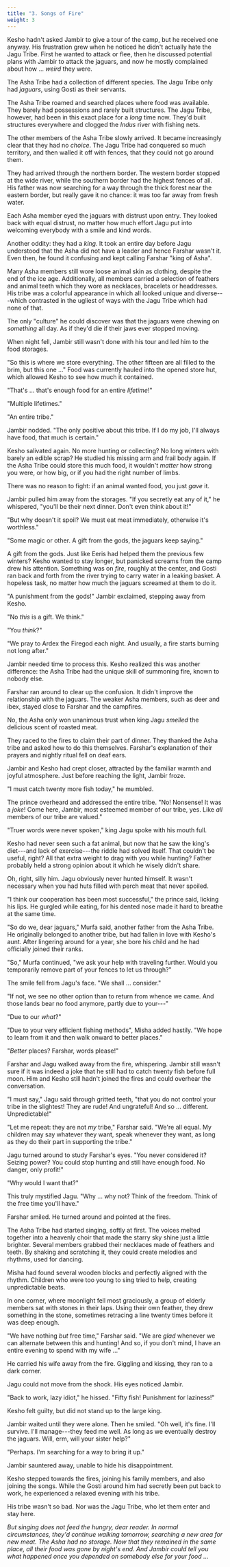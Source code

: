```yaml
---
title: "3. Songs of Fire"
weight: 3
---
```


Kesho hadn't asked Jambir to give a tour of the camp, but he received one anyway. His frustration grew when he noticed he didn't actually hate the Jagu Tribe. First he wanted to attack or flee, then he discussed potential plans with Jambir to attack the jaguars, and now he mostly complained about how ... _weird_ they were.

The Asha Tribe had a collection of different species. The Jagu Tribe only had _jaguars_, using Gosti as their servants.

The Asha Tribe roamed and searched places where food was available. They barely had possessions and rarely built structures. The Jagu Tribe, however, had been in this exact place for a _long_ time now. They'd built structures everywhere and clogged the _Indus_ river with fishing nets.

The other members of the Asha Tribe slowly arrived. It became increasingly clear that they had no _choice_. The Jagu Tribe had conquered so much territory, and then walled it off with fences, that they could not go around them.

They had arrived through the northern border. The western border stopped at the wide river, while the southern border had the highest fences of all. His father was now searching for a way through the thick forest near the eastern border, but really gave it no chance: it was too far away from fresh water.

Each Asha member eyed the jaguars with distrust upon entry. They looked back with equal distrust, no matter how much effort Jagu put into welcoming everybody with a smile and kind words.

Another oddity: they had a _king_. It took an entire day before Jagu understood that the Asha did not have a leader and hence Farshar wasn't it. Even then, he found it confusing and kept calling Farshar "king of Asha".

Many Asha members still wore loose animal skin as clothing, despite the end of the ice age. Additionally, all members carried a selection of feathers and animal teeth which they wore as necklaces, bracelets or headdresses. His tribe was a colorful appearance in which all looked unique and diverse---which contrasted in the ugliest of ways with the Jagu Tribe which had none of that.

The only "culture" he could discover was that the jaguars were chewing on _something_ all day. As if they'd die if their jaws ever stopped moving.

When night fell, Jambir still wasn't done with his tour and led him to the food storages.

"So this is where we store everything. The other fifteen are all filled to the brim, but this one ..." Food was currently hauled into the opened store hut, which allowed Kesho to see how much it contained.

"That's ... that's enough food for an entire _lifetime_!"

"Multiple lifetimes."

"An entire tribe."

Jambir nodded. "The only positive about this tribe. If I do my job, I'll always have food, that much is certain."

Kesho salivated again. No more hunting or collecting? No long winters with barely an edible scrap? He studied his missing arm and frail body again. If the Asha Tribe could store this much food, it wouldn't _matter_ how strong you were, or how big, or if you had the right number of limbs.

There was no reason to fight: if an animal wanted food, you just _gave_ it. 

Jambir pulled him away from the storages. "If you secretly eat any of it," he whispered, "you'll be their next dinner. Don't even think about it!"

"But why doesn't it spoil? We must eat meat immediately, otherwise it's worthless."

"Some magic or other. A gift from the gods, the jaguars keep saying."

A gift from the gods. Just like Eeris had helped them the previous few winters? Kesho wanted to stay longer, but panicked screams from the camp drew his attention. Something was on _fire_, roughly at the center, and Gosti ran back and forth from the river trying to carry water in a leaking basket. A hopeless task, no matter how much the jaguars screamed at them to do it.

"A punishment from the gods!" Jambir exclaimed, stepping away from Kesho.

"No _this_ is a gift. We think."

"You _think_?"

"We pray to Ardex the Firegod each night. And usually, a fire starts burning not long after."

Jambir needed time to process this. Kesho realized this was another difference: the Asha Tribe had the unique skill of summoning fire, known to nobody else.

Farshar ran around to clear up the confusion. It didn't improve the relationship with the jaguars. The weaker Asha members, such as deer and ibex, stayed close to Farshar and the campfires.

No, the Asha only won unanimous trust when king Jagu _smelled_ the delicious scent of roasted meat.

They raced to the fires to claim their part of dinner. They thanked the Asha tribe and asked how to do this themselves. Farshar's explanation of their prayers and nightly ritual fell on deaf ears.

Jambir and Kesho had crept closer, attracted by the familiar warmth and joyful atmosphere. Just before reaching the light, Jambir froze.

"I must catch twenty more fish today," he mumbled.

The prince overheard and addressed the entire tribe. "No! Nonsense! It was a _joke_! Come here, Jambir, most esteemed member of our tribe, yes. Like _all_ members of our tribe are valued."

"Truer words were never spoken," king Jagu spoke with his mouth full.

Kesho had never seen such a fat animal, but now that he saw the king's diet---and lack of exercise---the riddle had solved itself. That couldn't be useful, right? All that extra weight to drag with you while hunting? Father probably held a strong opinion about it which he wisely didn't share.

Oh, right, silly him. Jagu obviously never hunted himself. It wasn't necessary when you had huts filled with perch meat that never spoiled.

"I think our cooperation has been most successful," the prince said, licking his lips. He gurgled while eating, for his dented nose made it hard to breathe at the same time.

"So do we, dear jaguars," Murfa said, another father from the Asha Tribe. He originally belonged to another tribe, but had fallen in love with Kesho's aunt. After lingering around for a year, she bore his child and he had officially joined their ranks.

"So," Murfa continued, "we ask your help with traveling further. Would you temporarily remove part of your fences to let us through?"

The smile fell from Jagu's face. "We shall ... consider."

"If not, we see no other option than to return from whence we came. And those lands bear no food anymore, partly due to your---"

"Due to our _what_?"

"Due to your very efficient fishing methods", Misha added hastily. "We hope to learn from it and then walk onward to better places."

"_Better_ places? Farshar, words please!"

Farshar and Jagu walked away from the fire, whispering. Jambir still wasn't sure if it was indeed a joke that he still had to catch twenty fish before full moon. Him and Kesho still hadn't joined the fires and could overhear the conversation.

"I must say," Jagu said through gritted teeth, "that you do not control your tribe in the slightest! They are rude! And ungrateful! And so ... different. Unpredictable!"

"Let me repeat: they are not _my_ tribe," Farshar said. "We're all equal. My children may say whatever they want, speak whenever they want, as long as they do their part in supporting the tribe."

Jagu turned around to study Farshar's eyes. "You never considered it? Seizing power? You could stop hunting and still have enough food. No danger, only profit!"

"Why would I want that?"

This truly mystified Jagu. "Why ... why not? Think of the freedom. Think of the free time you'll have."

Farshar smiled. He turned around and pointed at the fires.

The Asha Tribe had started singing, softly at first. The voices melted together into a heavenly choir that made the starry sky shine just a little brighter. Several members grabbed their necklaces made of feathers and teeth. By shaking and scratching it, they could create melodies and rhythms, used for dancing.

Misha had found several wooden blocks and perfectly aligned with the rhythm. Children who were too young to sing tried to help, creating unpredictable beats.

In one corner, where moonlight fell most graciously, a group of elderly members sat with stones in their laps. Using their own feather, they drew something in the stone, sometimes retracing a line twenty times before it was deep enough.

"We have nothing _but_ free time," Farshar said. "We are _glad_ whenever we can alternate between this and hunting! And so, if you don't mind, I have an entire evening to spend with my wife ..."

He carried his wife away from the fire. Giggling and kissing, they ran to a dark corner.

Jagu could not move from the shock. His eyes noticed Jambir.

"Back to work, lazy idiot," he hissed. "Fifty fish! Punishment for laziness!"

Kesho felt guilty, but did not stand up to the large king. 

Jambir waited until they were alone. Then he smiled. "Oh well, it's fine. I'll survive. I'll manage---they feed me well. As long as we eventually destroy the jaguars. Will, erm, will your sister help?"

"Perhaps. I'm searching for a way to bring it up."

Jambir sauntered away, unable to hide his disappointment.

Kesho stepped towards the fires, joining his family members, and also joining the songs. While the Gosti around him had secretly been put back to work, he experienced a relaxed evening with his tribe.

His tribe wasn't so bad. Nor was the Jagu Tribe, who let them enter and stay here.

_But singing does not feed the hungry, dear reader. In normal circumstances, they'd continue walking tomorrow, searching a new area for new meat. The Asha had no storage. Now that they remained in the same place, all their food was gone by night's end. And Jambir could tell you what happened once you depended on somebody else for your food ..._